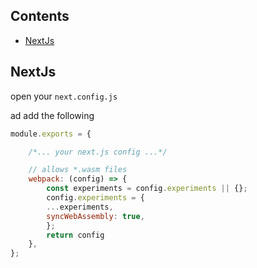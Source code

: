 ## Contents
- [NextJs](#NextJs)


## NextJs


open your ```next.config.js```

ad add the following

```js
module.exports = {

    /*... your next.js config ...*/

    // allows *.wasm files
    webpack: (config) => {
        const experiments = config.experiments || {};
        config.experiments = {
        ...experiments,
        syncWebAssembly: true,
        };
        return config
    },
};
```
